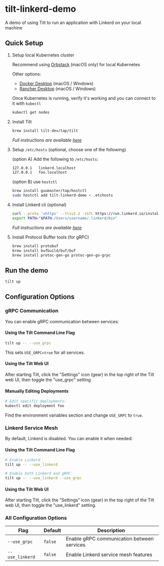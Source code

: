 # tilt-linkerd-demo

A demo of using Tilt to run an application with Linkerd on your local machine

## Quick Setup

1. Setup local Kubernetes cluster

   Recommend using [Orbstack](https://orbstack.dev/) (macOS only) for local Kubernetes

   Other options:

   - [Docker Desktop](https://www.docker.com/products/docker-desktop/) (macOS / Windows)
   - [Rancher Desktop](https://rancherdesktop.io/) (macOS / Windows)

   Once Kubernetes is running, verify it's working and you can connect to it with `kubectl`

   ```sh
   kubectl get nodes
   ```

2. Install Tilt

   ```sh
   brew install tilt-dev/tap/tilt
   ```

   _Full instructions are available [here](https://docs.tilt.dev/install.html)_

3. Setup `/etc/hosts` (optional, choose one of the following)

   (option A) Add the following to `/etc/hosts`:

   ```sh
   127.0.0.1   linkerd.localhost
   127.0.0.1   foo.localhost
   ```

   (option B) use `hostctl`

   ```sh
   brew install guumaster/tap/hostctl
   sudo hostctl add tilt-linkerd-demo < .etchosts
   ```

4. Install Linkerd cli (optional)

   ```sh
   curl --proto '=https' --tlsv1.2 -sSfL https://run.linkerd.io/install-edge | sh
   export PATH="$PATH:/Users/username/.linkerd/bin"
   ```

   _Full instructions are available [here](https://linkerd.io/2.16/getting-started/#step-1-install-the-cli)_

5. Install Protocol Buffer tools (for gRPC)

   ```sh
   brew install protobuf
   brew install bufbuild/buf/buf
   brew install protoc-gen-go protoc-gen-go-grpc
   ```

## Run the demo

```sh
tilt up
```

## Configuration Options

### gRPC Communication

You can enable gRPC communication between services:

#### Using the Tilt Command Line Flag

```sh
tilt up -- --use_grpc
```

This sets `USE_GRPC=true` for all services.

#### Using the Tilt Web UI

After starting Tilt, click the "Settings" icon (gear) in the top right of the Tilt web UI, then toggle the "use_grpc" setting.

#### Manually Editing Deployments

```sh
# Edit specific deployments:
kubectl edit deployment foo
```

Find the environment variables section and change `USE_GRPC` to `true`.

### Linkerd Service Mesh

By default, Linkerd is disabled. You can enable it when needed:

#### Using the Tilt Command Line Flag

```sh
# Enable Linkerd
tilt up -- --use_linkerd

# Enable both Linkerd and gRPC
tilt up -- --use_linkerd --use_grpc
```

#### Using the Tilt Web UI

After starting Tilt, click the "Settings" icon (gear) in the top right of the Tilt web UI, then toggle the "use_linkerd" setting.

### All Configuration Options

| Flag | Default | Description |
|------|---------|-------------|
| `--use_grpc` | `false` | Enable gRPC communication between services |
| `--use_linkerd` | `false` | Enable Linkerd service mesh features |